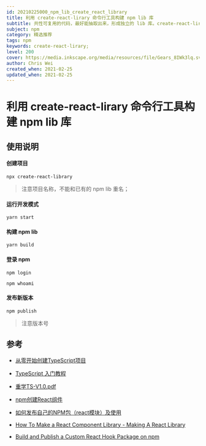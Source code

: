 ```yaml
---
id: 20210225000_npm_lib_create_react_library
title: 利用 create-react-lirary 命令行工具构建 npm lib 库
subtitle: 共性可复用的代码，最好能抽取出来，形成独立的 lib 库。create-react-lirary 命令行工具，可以帮助快速构建一个 npm lib 项目
subject: npm
category: 精选推荐
tags: npm
keywords: create-react-lirary;
level: 200
cover: https://media.inkscape.org/media/resources/file/Gears_8IWk3lq.svg
author: Chris Wei
created_when: 2021-02-25
updated_when: 2021-02-25
---
```


# 利用 create-react-lirary 命令行工具构建 npm lib 库

## 使用说明

#### 创建项目

```
npx create-react-library
```

> 注意项目名称，不能和已有的 npm lib 重名；

#### 运行开发模式

```
yarn start
```

#### 构建 npm lib

```
yarn build
```

#### 登录 npm

```
npm login
```

```
npm whoami
```

#### 发布新版本

```
npm publish
```

> 注意版本号

## 参考

- [从零开始创建TypeScript项目](https://segmentfault.com/a/1190000023491954)
- [TypeScript 入门教程](https://ts.xcatliu.com/engineering/lint.html)
- [重学TS-V1.0.pdf](http://book.bugstack.cn/#s/6TAYl8NQ)
- [npm创建React组件](https://blog.csdn.net/b876143268/article/details/109478322)
- [如何发布自己的NPM包（react模块）及使用](https://www.jianshu.com/p/bbc984d77f84)

- [How To Make a React Component Library - Making A React Library](/watch?v=N8d-CLmg3hw)
- [Build and Publish a Custom React Hook Package on npm](/watch?v=mWCrzUGkGKQ)
